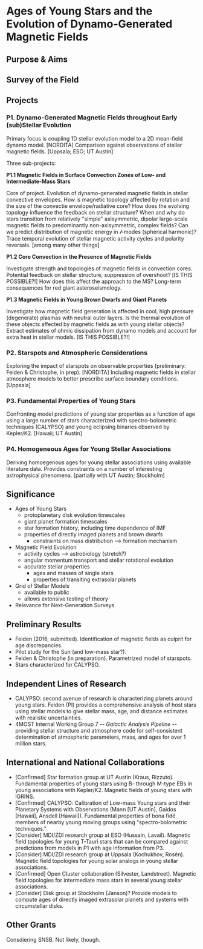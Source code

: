 # Ages of Young Stars and the Evolution of Dynamo-Generated Magnetic Fields

## Purpose & Aims

## Survey of the Field

## Projects

### P1. Dynamo-Generated Magnetic Fields throughout Early (sub)Stellar Evolution
Primary focus is coupling 1D stellar evolution model to a 2D mean-field dynamo model. [NORDITA] 
Comparison against observations of stellar magnetic fields. [Uppsala; ESO; UT Austin]

Three sub-projects:

__P1.1 Magnetic Fields in Surface Convection Zones of Low- and Intermediate-Mass Stars__

Core of project. Evolution of dynamo-generated magnetic fields in stellar convective envelopes. 
How is magnetic topology affected by rotation and the size of the convectie envelope/radiative 
core? How does the evolving topology influence the feedback on stellar structure? When and why
do stars transition from relatively "simple" axisymmetric, dipolar large-scale magnetic fields 
to predominantly non-axisymmetric, complex fields? Can we predict distribution of magnetic 
energy in $\mathcal{l}$-modes (spherical harmonic)? Trace temporal evolution of stellar magnetic
activity cycles and polarity reversals. [among many other things]

__P1.2 Core Convection in the Presence of Magnetic Fields__

Investigate strength and topologies of magnetic fields in convection cores. Potential feedback
on stellar structure, suppression of overshoot? [IS THIS POSSIBLE?!] How does this affect the
approach to the MS? Long-term consequences for red giant asteroseismology. 

__P1.3 Magnetic Fields in Young Brown Dwarfs and Giant Planets__

Investigate how magnetic field generation is affected in cool, high pressure (degenerate) plasmas with
neutral outer layers. Is the thermal evolution of these objects affected by magnetic fields as with 
young stellar objects? Extract estimates of ohmic dissipation from dynamo models 
and account for extra heat in stellar models. [IS THIS POSSIBLE?!]

### P2. Starspots and Atmospheric Considerations
Exploring the impact of starspots on observable properties (preliminary: Feiden & Christophe, in prep). [NORDITA]
Including magnetic fields in stellar atmosphere models to better prescribe surface boundary conditions. [Uppsala]

### P3. Fundamental Properties of Young Stars
Confronting model predictions of young star properties as a function of age using a large number of stars characterized with spectro-bolometric techniques (CALYPSO) and young eclipsing binaries observed by Kepler/K2. [Hawaii; UT Austin]

### P4. Homogeneous Ages for Young Stellar Associations
Deriving homoegenous ages for young stellar associations using available literature data. Provides constraints on a number of interesting astrophysical phenomena. [partially with UT Austin; Stockholm]

## Significance
  - Ages of Young Stars
    - protoplanetary disk evolution timescales
    - giant planet formation timescales
    - star formation history, including time dependence of IMF
    - properties of directly imaged planets and brown dwarfs
      - constraints on mass distribution --> formation mechanism
  - Magnetic Field Evolution
    - activity cycles --> astrobiology (stretch?)
    - angular momentum transport and stellar rotational evolution
    - accurate stellar properties
      - ages and masses of single stars
      - properties of transiting extrasolar planets
  - Grid of Stellar Models
    - available to public
    - allows extensive testing of theory
  - Relevance for Next-Generation Surveys

## Preliminary Results
  - Feiden (2016, submitted). Identification of magnetic fields as culprit for age discrepancies.
  - Pilot study for the Sun (and low-mass star?).
  - Feiden & Christophe (in preparation). Parametrized model of starspots.
  - Stars characterized for CALYPSO.

## Independent Lines of Research
  - CALYPSO: second avenue of research is characterizing planets around young stars. 
    Feiden (PI) provides a comprehensive analysis of host stars using stellar models
    to give stellar mass, age, and distance estimates with realistic uncertainties.
  - 4MOST Internal Working Group 7 -- _Galactic Analysis Pipeline_ -- providing stellar
    structure and atmosphere code for self-consistent determination of atmospheric 
    parameters, mass, and ages for over 1 million stars.
  
## International and National Collaborations
  - [Confirmed] Star formation group at UT Austin (Kraus, Rizzuto). Fundamental properties of young stars using B- through M-type EBs in young associations with Kepler/K2. Magnetic fields of young stars with IGRINS.
  - [Confirmed] CALYPSO: Calibration of Low-mass Young stars and their Planetary Systems with Observations (Mann [UT Austin], Gaidos [Hawaii], Ansdell [Hawaii]). Fundamental properties of bona fidé members of nearby young moving groups using "spectro-bolometric techniques."
  - [Consider] MDI/ZDI research group at ESO (Hussain, Lavail). Magnetic field topologies for young T-Tauri stars that can be compared against predictions from models in P1 with age information from P3.
  - [Consider] MDI/ZDI research group at Uppsala (Kochukhov, Rosén). Magnetic field topologies for young solar analogs in young stellar associations.
  - [Confirmed] Open Cluster collaboration (Silvester, Landstreet). Magnetic field topologies for intermediate mass stars in several young stellar associations.
  - [Consider] Disk group at Stockholm (Janson)? Provide models to compute ages of directly imaged extrasolar planets and systems with circumstellar disks.

## Other Grants
Consdiering SNSB. Not likely, though.
